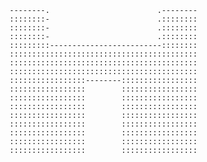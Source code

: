     --------.                        .--------    
    ::::::::-                        .::::::::    
    ::::::::-                        .::::::::    
    ::::::::-                        .::::::::    
    :::::::::-------------------------::::::::    
    ::::::::::::::::::::::::::::::::::::::::::    
    ::::::::::::::::::::::::::::::::::::::::::    
    ::::::::::::::::::::::::::::::::::::::::::    
    :::::::::::::::::--------:::::::::::::::::    
    :::::::::::::::::        :::::::::::::::::    
    :::::::::::::::::        :::::::::::::::::    
    :::::::::::::::::        :::::::::::::::::    
    :::::::::::::::::        :::::::::::::::::    
    :::::::::::::::::        :::::::::::::::::    
    :::::::::::::::::        :::::::::::::::::    
    :::::::::::::::::        :::::::::::::::::    
    :::::::::::::::::        :::::::::::::::::    

